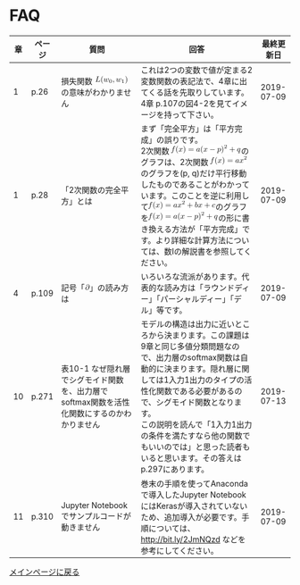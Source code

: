 # FAQ

|章  |ページ  |質問　　　　　　　|回答|最終更新日|
|---|---|---|---|---|
|1|p.26|損失関数 <img src='./images/faq-01-1.png'/> の意味がわかりません|これは2つの変数で値が定まる2変数関数の表記法で、4章に出てくる話を先取りしています。4章 p.107の図4-2を見てイメージを持って下さい。|2019-07-09|
|1|p.28|「2次関数の完全平方」とは|まず「完全平方」は「平方完成」の誤りです。<br>2次関数 <img src='./images/faq-02-1.png'>のグラフは、2次関数 <img src='./images/faq-02-2.png' />のグラフを(p, q)だけ平行移動したものであることがわかっています。このことを逆に利用して<img src='./images/faq-02-3.png'/>のグラフを<img src='./images/faq-02-1.png'/>の形に書き換える方法が「平方完成」です。より詳細な計算方法については、数Ⅰの解説書を参照してください。|2019-07-09|
|4|p.109|記号「<img src='./images/faq-03-1.png'/>」の読み方は|いろいろな流派があります。代表的な読み方は「ラウンドディー」「パーシャルディー」「デル」等です。|2019-07-09|
|10|p.271|表10-1 なぜ隠れ層でシグモイド関数を、出力層でsoftmax関数を活性化関数にするのかわかりません|モデルの構造は出力に近いところから決まります。この課題は9章と同じ多値分類問題なので、出力層のsoftmax関数は自動的に決まります。隠れ層に関しては1入力1出力のタイプの活性化関数である必要があるので、シグモイド関数となります。<br>この説明を読んで「1入力1出力の条件を満たすなら他の関数でもいいのでは」と思った読者もいると思います。その答えはp.297にあります。|2019-07-13|
|11|p.310|Jupyter Notebookでサンプルコードが動きません|巻末の手順を使ってAnacondaで導入したJupyter NotebookにはKerasが導入されていないため、追加導入が必要です。手順については、http://bit.ly/2JmNQzd などを参考にしてください。|2019-07-09|

[メインページに戻る](./README.md)
